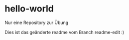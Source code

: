 # hello-world
Nur eine Repository zur Übung

Dies ist das geänderte readme vom Branch readme-edit :)
